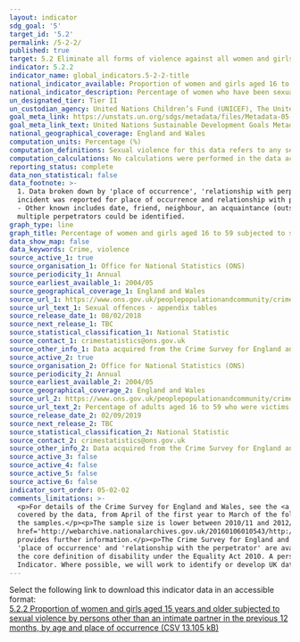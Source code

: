 ```yaml
---
layout: indicator
sdg_goal: '5'
target_id: '5.2'
permalink: /5-2-2/
published: true
target: 5.2 Eliminate all forms of violence against all women and girls in the public and private spheres, including trafficking and sexual and other types of exploitation
indicator: 5.2.2
indicator_name: global_indicators.5-2-2-title
national_indicator_available: Proportion of women and girls aged 16 to 59 subjected to sexual assault in the last 12 months
national_indicator_description: Percentage of women who have been sexually assaulted in the last 12 months.
un_designated_tier: Tier II
un_custodian_agency: United Nations Children’s Fund (UNICEF), The United Nations Entity for Gender Equality and the Empowerment of Women (UN Women), United Nations Population Fund (UNFPA), World Health Organization (WHO), United Nations Office on Drugs and Crime (UNODC)  
goal_meta_link: https://unstats.un.org/sdgs/metadata/files/Metadata-05-02-02.pdf
goal_meta_link_text: United Nations Sustainable Development Goals Metadata (PDF 294 KB)
national_geographical_coverage: England and Wales
computation_units: Percentage (%)
computation_definitions: Sexual violence for this data refers to any sexual violence, including attempts.
computation_calculations: No calculations were performed in the data acquisition of this indicator as appropriate data was readily available in the final format specified by this indicator.
reporting_status: complete
data_non_statistical: false
data_footnote: >-
  1. Data broken down by 'place of occurrence', 'relationship with perpetrator' and 'frequency of sexual assault' are based on rape or assault by penetration (including attempts) experienced since the age of 16. If the victim had experienced more than one sexual assault, the most recent
  incident was reported for place of occurrence and relationship with perpetrator. These data use the number of women and girls who were victims of sexual assault as the denominator. 2. Data for some ethnic groups are unavailable due to small sample sizes. 3. Relationship with perpetrator
  - Other known includes date, friend, neighbour, an acquaintance (outside work or school/college/university), person in a position of trust or authority (not at work, school or university), colleague/peer from work or school/college/university. Percentages may sum to more than 100, as
  multiple perpetrators could be identified.
graph_type: line
graph_title: Percentage of women and girls aged 16 to 59 subjected to sexual assault
data_show_map: false
data_keywords: Crime, violence
source_active_1: true
source_organisation_1: Office for National Statistics (ONS)
source_periodicity_1: Annual  
source_earliest_available_1: 2004/05
source_geographical_coverage_1: England and Wales
source_url_1: https://www.ons.gov.uk/peoplepopulationandcommunity/crimeandjustice/datasets/sexualoffencesappendixtables
source_url_text_1: Sexual offences - appendix tables
source_release_date_1: 08/02/2018
source_next_release_1: TBC
source_statistical_classification_1: National Statistic
source_contact_1: crimestatistics@ons.gov.uk
source_other_info_1: Data acquired from the Crime Survey for England and Wales (Tables - 4, 10, 11, 15, 16, 17).
source_active_2: true
source_organisation_2: Office for National Statistics (ONS)
source_periodicity_2: Annual  
source_earliest_available_2: 2004/05
source_geographical_coverage_2: England and Wales
source_url_2: https://www.ons.gov.uk/peoplepopulationandcommunity/crimeandjustice/adhocs/10458percentageofadultsaged16to59whowerevictimsofsexualassaultincludingattemptsinthelastyearbyselectedpersonalorhouseholdcharacteristicsandsexyearendingmarch2018csew
source_url_text_2: Percentage of adults aged 16 to 59 who were victims of sexual assault (including attempts) in the last year, by selected personal or household characteristics and sex, year ending March 2018, CSEW
source_release_date_2: 02/09/2019
source_next_release_2: TBC
source_statistical_classification_2: National Statistic
source_contact_2: crimestatistics@ons.gov.uk
source_other_info_2: Data acquired from the Crime Survey for England and Wales.
source_active_3: false
source_active_4: false
source_active_5: false
source_active_6: false
indicator_sort_order: 05-02-02
comments_limitations: >-
  <p>For details of the Crime Survey for England and Wales, see the <a href='https://www.ons.gov.uk/peoplepopulationandcommunity/crimeandjustice/methodologies/crimeandjusticemethodology'>user guide to crime statistics for England and Wales.</a></p><p>The year format refers to the two years
  covered by the data, from April of the first year to March of the following year. For example, 2018/19 covers the period of April 2018 to March 2019.</p><p>For further information on the quality of the estimates please refer to the source data which provides the unweighted base sizes of
  the samples.</p><p>The sample size is lower between 2010/11 and 2012/13, and between 2017/18 and 2018/19 due to use of a split-sample experiment in these years. The methodological note titled <a
  href='http://webarchive.nationalarchives.gov.uk/20160106010543/http:/www.ons.gov.uk/ons/guide-method/method-quality/specific/crime-statistics-methodology/methodological-notes/split-sample-for-intimate-personal-violence-2013-14.pdf'>Split sample for intimate personal violence 2013-14</a>
  provides further information.</p><p>The Crime Survey for England and Wales includes a 'Nature of serious sexual assault' module where detailed data on sexual violence is collected every 3 years. This module was last included in the 2016/17 survey. Therefore detailed breakdowns such as
  'place of occurrence' and 'relationship with the perpetrator' are available for 2016/17 only. This module is only asked of respondents who have experienced rape or assault by penetration (including attempts) since the age of 16.</p><p>The definition of disability used is consistent with
  the core definition of disability under the Equality Act 2010. A person is considered to have a disability if they have a long-standing illness, disability or impairment which causes difficulty with day-to-day activities.</p> This indicator is being used as an approximation of the UN SDG
  Indicator. Where possible, we will work to identify or develop UK data to meet the global indicator specification. This indicator has been identified in collaboration with topic experts.
---
```

Select the following link to download this indicator data in an accessible format:<br>[5.2.2 Proportion of women and girls aged 15 years and older subjected to sexual violence by persons other than an intimate partner in the previous 12 months, by age and place of occurrence (CSV 13.105 kB)](https://sustainabledevelopment-uk.github.io/sdg-data/data/5-2-2.csv)